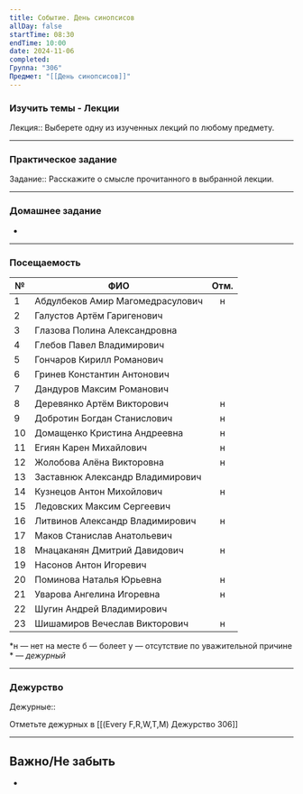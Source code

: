 ```yaml
---
title: Событие. День синопсисов
allDay: false
startTime: 08:30
endTime: 10:00
date: 2024-11-06
completed: 
Группа: "306"
Предмет: "[[День синопсисов]]"
---
```

### Изучить темы - Лекции

Лекция:: Выберете одну из изученных лекций по любому предмету.

---
### Практическое задание

Задание:: Расскажите о смысле прочитанного в выбранной лекции.

---
### Домашнее задание

- 

---
### Посещаемость

| №   | ФИО                              | Отм. |
| --- | -------------------------------- | :--: |
| 1   | Абдулбеков Амир Магомедрасулович |  н   |
| 2   | Галустов Артём Гаригенович       |      |
| 3   | Глазова Полина Александровна     |      |
| 4   | Глебов Павел Владимирович        |      |
| 5   | Гончаров Кирилл Романович        |      |
| 6   | Гринев Константин Антонович      |      |
| 7   | Дандуров Максим Романович        |      |
| 8   | Деревянко Артём Викторович       |  н   |
| 9   | Добротин Богдан Станислович      |  н   |
| 10  | Домащенко Кристина Андреевна     |  н   |
| 11  | Егиян Карен Михайлович           |  н   |
| 12  | Жолобова Алёна Викторовна        |  н   |
| 13  | Заставнюк Александр Владимирович |      |
| 14  | Кузнецов Антон Михойлович        |  н   |
| 15  | Ледовских Максим Сергеевич       |      |
| 16  | Литвинов Александр Владимирович  |  н   |
| 17  | Маков Станислав Анатольевич      |      |
| 18  | Мнацаканян Дмитрий Давидович     |  н   |
| 19  | Насонов Антон Игоревич           |      |
| 20  | Поминова Наталья Юрьевна         |  н   |
| 21  | Уварова Ангелина Игоревна        |  н   |
| 22  | Шугин Андрей Владимирович        |      |
| 23  | Шишамиров Вечеслав Викторович    |  н   |
*н — нет на месте
б — болеет
у — отсутствие по уважительной причине
\* — *дежурный*

---
### Дежурство

Дежурные:: 

Отметьте дежурных в [[(Every F,R,W,T,M) Дежурство 306]]

---
## Важно/Не забыть

- 